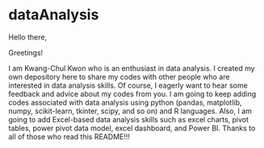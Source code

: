 # dataAnalysis

Hello there, <br>

Greetings! <br>

I am Kwang-Chul Kwon who is an enthusiast in data analysis. I created my own depository here to share my codes with other people who are interested in data analysis skills. Of course, I eagerly want to hear some feedback and advice about my codes from you. I am going to keep adding codes associated with data analysis using python (pandas, matplotlib, numpy, scikit-learn, tkinter, scipy, and so on) and R languages.  Also, I am going to add Excel-based data analysis skills such as excel charts, pivot tables, power pivot data model, excel dashboard, and Power BI. Thanks to all of those who read this README!!!

